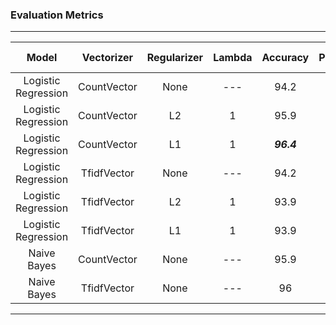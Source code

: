 

### Evaluation Metrics
---------

| Model           | Vectorizer      |Regularizer    | Lambda    |Accuracy        | Precision       |   Recall        | F1 Score        | AUC-ROC         |
|:-----------------:|:-----------------:|:-----------------:|:-----------------:|:-----------------:|:-----------------:|:-----------------:|:-----------------:|:-----------------:|
| Logistic Regression    | CountVector     | None     | --- | 94.2  |  81  | 72   |  76    | 0.91  |
| Logistic Regression     | CountVector      | L2     | 1 | 95.9  | 88  | 78   | 83     | 0.94  | 
| Logistic Regression     | CountVector      | L1     | 1 | ***96.4***  | 91  | 79   | ***85***     | ***0.95***  | 
| Logistic Regression     | TfidfVector      | None     | --- | 94.2  | 92  |  59  | 72     | 0.94 |
| Logistic Regression     | TfidfVector      | L2     | 1 | 93.9  | 91  | 57   | 70    | 0.93  | 
| Logistic Regression     | TfidfVector      | L1     | 1 | 93.9  | 96  | 54   | 69     | ***0.95***  | 
| Naive Bayes    | CountVector      | None     | --- | 95.9  | 80  | ***90***   | ***85***     | ---  |
| Naive Bayes    | TfidfVector      | None     | --- | 96  | ***99***  | 69   | 81     | ---  |

---------

